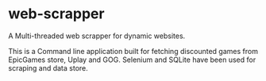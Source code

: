 # web-scrapper
A Multi-threaded web scrapper for dynamic websites.

This is a Command line application built for fetching discounted games from EpicGames store, Uplay and GOG. Selenium and SQLite have been used for scraping and data store.
